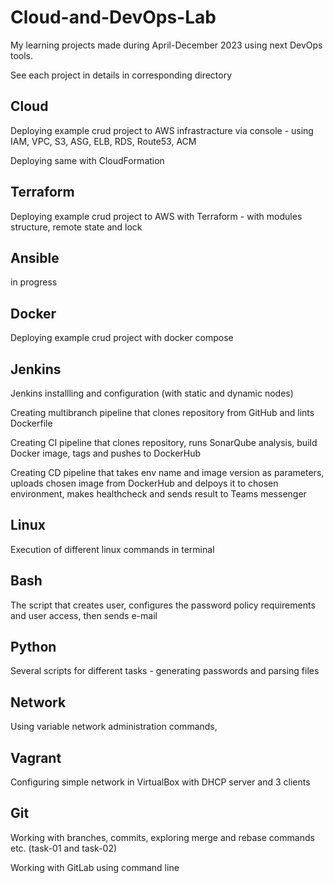 # Cloud-and-DevOps-Lab

My learning projects made during April-December 2023 using next DevOps tools. 

See each project in details in corresponding directory

## Cloud
Deploying example crud project to AWS infrastracture via console - using IAM, VPC, S3, ASG, ELB, RDS, Route53, ACM

Deploying same with CloudFormation

## Terraform
Deploying example crud project to AWS with Terraform - with modules structure, remote state and lock

## Ansible
in progress

## Docker
Deploying example crud project with docker compose

## Jenkins
Jenkins installling and configuration (with static and dynamic nodes)

Creating multibranch pipeline that clones repository from GitHub and lints Dockerfile

Creating CI pipeline that clones repository, runs SonarQube analysis, build Docker image, tags and pushes to DockerHub

Creating CD pipeline that takes env name and image version as parameters, uploads chosen image from DockerHub and delpoys it to chosen environment, makes healthcheck and sends result to Teams messenger

## Linux
Execution of different linux commands in terminal

## Bash
The script that creates user, configures the password policy requirements and user access, then sends e-mail 

## Python
Several scripts for different tasks - generating passwords and parsing files

## Network
Using variable network administration commands, 

## Vagrant
Configuring simple network in VirtualBox with DHCP server and 3 clients

## Git
Working with branches, commits, exploring merge and rebase commands etc. (task-01 and task-02)

Working with GitLab using command line

